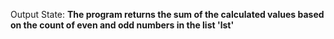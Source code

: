 Output State: **The program returns the sum of the calculated values based on the count of even and odd numbers in the list 'lst'**